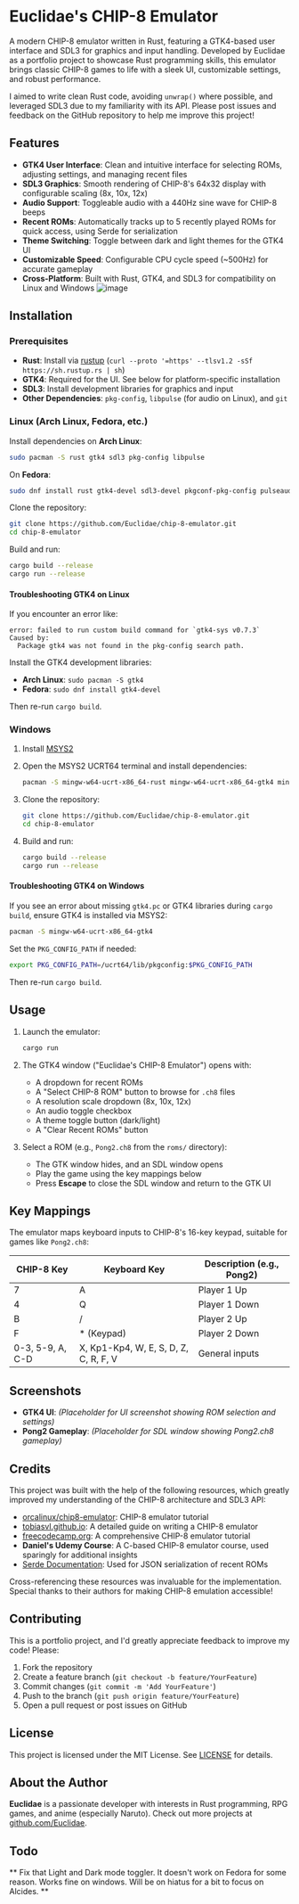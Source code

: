 # Euclidae's CHIP-8 Emulator

A modern CHIP-8 emulator written in Rust, featuring a GTK4-based user interface and SDL3 for graphics and input handling. Developed by Euclidae as a portfolio project to showcase Rust programming skills, this emulator brings classic CHIP-8 games to life with a sleek UI, customizable settings, and robust performance. 

I aimed to write clean Rust code, avoiding `unwrap()` where possible, and leveraged SDL3 due to my familiarity with its API. Please post issues and feedback on the GitHub repository to help me improve this project!

## Features

- **GTK4 User Interface**: Clean and intuitive interface for selecting ROMs, adjusting settings, and managing recent files
- **SDL3 Graphics**: Smooth rendering of CHIP-8's 64x32 display with configurable scaling (8x, 10x, 12x)
- **Audio Support**: Toggleable audio with a 440Hz sine wave for CHIP-8 beeps
- **Recent ROMs**: Automatically tracks up to 5 recently played ROMs for quick access, using Serde for serialization
- **Theme Switching**: Toggle between dark and light themes for the GTK4 UI
- **Customizable Speed**: Configurable CPU cycle speed (~500Hz) for accurate gameplay
- **Cross-Platform**: Built with Rust, GTK4, and SDL3 for compatibility on Linux and Windows
![image](https://github.com/user-attachments/assets/aa8cdae7-a0f9-4c4a-b00e-8a4b697771bc)

## Installation

### Prerequisites

- **Rust**: Install via [rustup](https://rustup.rs/) (`curl --proto '=https' --tlsv1.2 -sSf https://sh.rustup.rs | sh`)
- **GTK4**: Required for the UI. See below for platform-specific installation
- **SDL3**: Install development libraries for graphics and input
- **Other Dependencies**: `pkg-config`, `libpulse` (for audio on Linux), and `git`

### Linux (Arch Linux, Fedora, etc.)

Install dependencies on **Arch Linux**:
```bash
sudo pacman -S rust gtk4 sdl3 pkg-config libpulse
```

On **Fedora**:
```bash
sudo dnf install rust gtk4-devel sdl3-devel pkgconf-pkg-config pulseaudio-libs-devel
```

Clone the repository:
```bash
git clone https://github.com/Euclidae/chip-8-emulator.git
cd chip-8-emulator
```

Build and run:
```bash
cargo build --release
cargo run --release
```

#### Troubleshooting GTK4 on Linux

If you encounter an error like:
```
error: failed to run custom build command for `gtk4-sys v0.7.3`
Caused by:
  Package gtk4 was not found in the pkg-config search path.
```

Install the GTK4 development libraries:

- **Arch Linux**: `sudo pacman -S gtk4`
- **Fedora**: `sudo dnf install gtk4-devel`

Then re-run `cargo build`.

### Windows

1. Install [MSYS2](https://msys2.org/)
2. Open the MSYS2 UCRT64 terminal and install dependencies:
   ```bash
   pacman -S mingw-w64-ucrt-x86_64-rust mingw-w64-ucrt-x86_64-gtk4 mingw-w64-ucrt-x86_64-sdl3 mingw-w64-ucrt-x86_64-pkgconf mingw-w64-ucrt-x86_64-libpulse
   ```

3. Clone the repository:
   ```bash
   git clone https://github.com/Euclidae/chip-8-emulator.git
   cd chip-8-emulator
   ```

4. Build and run:
   ```bash
   cargo build --release
   cargo run --release
   ```

#### Troubleshooting GTK4 on Windows

If you see an error about missing `gtk4.pc` or GTK4 libraries during `cargo build`, ensure GTK4 is installed via MSYS2:
```bash
pacman -S mingw-w64-ucrt-x86_64-gtk4
```

Set the `PKG_CONFIG_PATH` if needed:
```bash
export PKG_CONFIG_PATH=/ucrt64/lib/pkgconfig:$PKG_CONFIG_PATH
```

Then re-run `cargo build`.

## Usage

1. Launch the emulator:
   ```bash
   cargo run
   ```

2. The GTK4 window ("Euclidae's CHIP-8 Emulator") opens with:
   - A dropdown for recent ROMs
   - A "Select CHIP-8 ROM" button to browse for `.ch8` files
   - A resolution scale dropdown (8x, 10x, 12x)
   - An audio toggle checkbox
   - A theme toggle button (dark/light)
   - A "Clear Recent ROMs" button

3. Select a ROM (e.g., `Pong2.ch8` from the `roms/` directory):
   - The GTK window hides, and an SDL window opens
   - Play the game using the key mappings below
   - Press **Escape** to close the SDL window and return to the GTK UI

## Key Mappings

The emulator maps keyboard inputs to CHIP-8's 16-key keypad, suitable for games like `Pong2.ch8`:

| CHIP-8 Key | Keyboard Key | Description (e.g., Pong2) |
|------------|--------------|---------------------------|
| 7          | A            | Player 1 Up               |
| 4          | Q            | Player 1 Down             |
| B          | /            | Player 2 Up               |
| F          | * (Keypad)   | Player 2 Down             |
| 0-3, 5-9, A, C-D | X, Kp1-Kp4, W, E, S, D, Z, C, R, F, V | General inputs |

## Screenshots

- **GTK4 UI**: *(Placeholder for UI screenshot showing ROM selection and settings)*
- **Pong2 Gameplay**: *(Placeholder for SDL window showing Pong2.ch8 gameplay)*

## Credits

This project was built with the help of the following resources, which greatly improved my understanding of the CHIP-8 architecture and SDL3 API:

- [orcalinux/chip8-emulator](https://github.com/orcalinux/chip8-emulator): CHIP-8 emulator tutorial
- [tobiasvl.github.io](https://tobiasvl.github.io/blog/write-a-chip-8-emulator/): A detailed guide on writing a CHIP-8 emulator
- [freecodecamp.org](https://www.freecodecamp.org/news/creating-your-very-own-chip-8-emulator/): A comprehensive CHIP-8 emulator tutorial
- **Daniel's Udemy Course**: A C-based CHIP-8 emulator course, used sparingly for additional insights
- [Serde Documentation](https://serde.rs/): Used for JSON serialization of recent ROMs

Cross-referencing these resources was invaluable for the implementation. Special thanks to their authors for making CHIP-8 emulation accessible!

## Contributing

This is a portfolio project, and I'd greatly appreciate feedback to improve my code! Please:

1. Fork the repository
2. Create a feature branch (`git checkout -b feature/YourFeature`)
3. Commit changes (`git commit -m 'Add YourFeature'`)
4. Push to the branch (`git push origin feature/YourFeature`)
5. Open a pull request or post issues on GitHub

## License

This project is licensed under the MIT License. See [LICENSE](LICENSE) for details.

## About the Author

**Euclidae** is a passionate developer with interests in Rust programming, RPG games, and anime (especially Naruto). Check out more projects at [github.com/Euclidae](https://github.com/Euclidae).

## Todo
** Fix that Light and Dark mode toggler. It doesn't work on Fedora for some reason. Works fine on windows. Will be on hiatus for a bit to focus on Alcides. **
